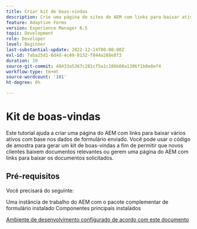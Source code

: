 ```yaml
---
title: Criar kit de boas-vindas
description: Crie uma página de sites do AEM com links para baixar ativos com base nos dados de formulário enviados.
feature: Adaptive Forms
version: Experience Manager 6.5
topic: Development
role: Developer
level: Beginner
last-substantial-update: 2022-12-14T00:00:00Z
exl-id: 7aba25d1-0d4d-4c49-8132-f844a288e8f3
duration: 19
source-git-commit: 48433a5367c281cf5a1c106b08a1306f1b0e8ef4
workflow-type: tm+mt
source-wordcount: '101'
ht-degree: 0%

---
```


# Kit de boas-vindas

Este tutorial ajuda a criar uma página do AEM com links para baixar vários ativos com base nos dados de formulário enviado. Você pode usar o código de amostra para gerar um kit de boas-vindas a fim de permitir que novos clientes baixem documentos relevantes ou gerem uma página do AEM com links para baixar os documentos solicitados.

## Pré-requisitos

Você precisará do seguinte:

Uma instância de trabalho do AEM com o pacote complementar de formulário instalado
Componentes principais instalados

[Ambiente de desenvolvimento configurado de acordo com este documento](https://experienceleague.adobe.com/docs/experience-manager-learn/forms/creating-your-first-osgi-bundle/create-your-first-osgi-bundle.html)
